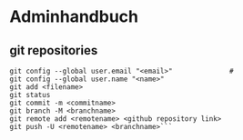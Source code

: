 # Adminhandbuch

## git repositories

```git init                                           #Startet eine repository
git config --global user.email "<email>"              # 
git config --global user.name "<name>"
git add <filename>
git status
git commit -m <commitname>
git branch -M <branchname>
git remote add <remotename> <github repository link>
git push -U <remotename> <branchname>```

